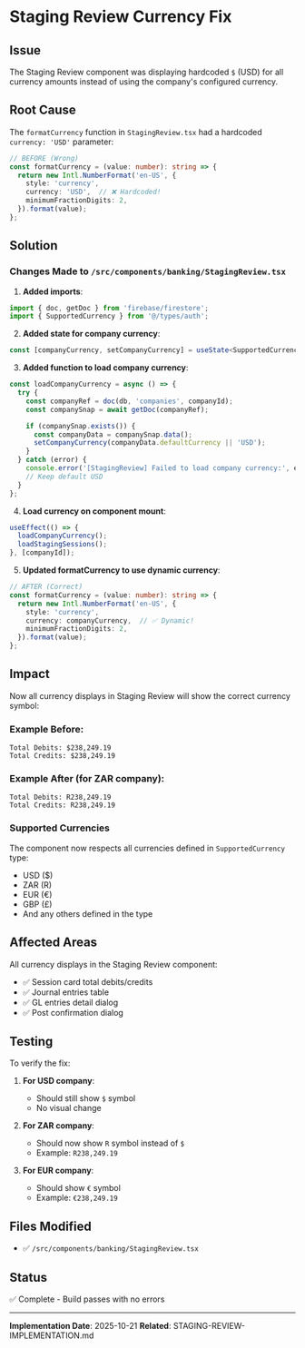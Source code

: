 # Staging Review Currency Fix

## Issue
The Staging Review component was displaying hardcoded `$` (USD) for all currency amounts instead of using the company's configured currency.

## Root Cause
The `formatCurrency` function in `StagingReview.tsx` had a hardcoded `currency: 'USD'` parameter:

```typescript
// BEFORE (Wrong)
const formatCurrency = (value: number): string => {
  return new Intl.NumberFormat('en-US', {
    style: 'currency',
    currency: 'USD',  // ❌ Hardcoded!
    minimumFractionDigits: 2,
  }).format(value);
};
```

## Solution

### Changes Made to `/src/components/banking/StagingReview.tsx`

1. **Added imports**:
```typescript
import { doc, getDoc } from 'firebase/firestore';
import { SupportedCurrency } from '@/types/auth';
```

2. **Added state for company currency**:
```typescript
const [companyCurrency, setCompanyCurrency] = useState<SupportedCurrency>('USD');
```

3. **Added function to load company currency**:
```typescript
const loadCompanyCurrency = async () => {
  try {
    const companyRef = doc(db, 'companies', companyId);
    const companySnap = await getDoc(companyRef);

    if (companySnap.exists()) {
      const companyData = companySnap.data();
      setCompanyCurrency(companyData.defaultCurrency || 'USD');
    }
  } catch (error) {
    console.error('[StagingReview] Failed to load company currency:', error);
    // Keep default USD
  }
};
```

4. **Load currency on component mount**:
```typescript
useEffect(() => {
  loadCompanyCurrency();
  loadStagingSessions();
}, [companyId]);
```

5. **Updated formatCurrency to use dynamic currency**:
```typescript
// AFTER (Correct)
const formatCurrency = (value: number): string => {
  return new Intl.NumberFormat('en-US', {
    style: 'currency',
    currency: companyCurrency,  // ✅ Dynamic!
    minimumFractionDigits: 2,
  }).format(value);
};
```

## Impact

Now all currency displays in Staging Review will show the correct currency symbol:

### Example Before:
```
Total Debits: $238,249.19
Total Credits: $238,249.19
```

### Example After (for ZAR company):
```
Total Debits: R238,249.19
Total Credits: R238,249.19
```

### Supported Currencies

The component now respects all currencies defined in `SupportedCurrency` type:
- USD ($)
- ZAR (R)
- EUR (€)
- GBP (£)
- And any others defined in the type

## Affected Areas

All currency displays in the Staging Review component:
- ✅ Session card total debits/credits
- ✅ Journal entries table
- ✅ GL entries detail dialog
- ✅ Post confirmation dialog

## Testing

To verify the fix:

1. **For USD company**:
   - Should still show `$` symbol
   - No visual change

2. **For ZAR company**:
   - Should now show `R` symbol instead of `$`
   - Example: `R238,249.19`

3. **For EUR company**:
   - Should show `€` symbol
   - Example: `€238,249.19`

## Files Modified
- ✅ `/src/components/banking/StagingReview.tsx`

## Status
✅ Complete - Build passes with no errors

---

**Implementation Date**: 2025-10-21
**Related**: STAGING-REVIEW-IMPLEMENTATION.md
